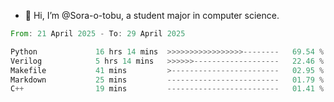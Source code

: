 - 👋 Hi, I’m @Sora-o-tobu, a student major in computer science.

<!--START_SECTION:waka-->

```rust
From: 21 April 2025 - To: 29 April 2025

Python             16 hrs 14 mins  >>>>>>>>>>>>>>>>>--------   69.54 %
Verilog            5 hrs 14 mins   >>>>>>-------------------   22.46 %
Makefile           41 mins         >------------------------   02.95 %
Markdown           25 mins         -------------------------   01.79 %
C++                19 mins         -------------------------   01.41 %
```

<!--END_SECTION:waka-->

<!---
<img align='center' src='https://raw.githubusercontent.com/Sora-o-tobu/Sora-o-tobu/main/OneLastSora.png' width='410px'>
--->
<!---
Sora-o-tobu/Sora-o-tobu is a ✨ special ✨ repository because its `README.md` (this file) appears on your GitHub profile.
You can click the Preview link to take a look at your changes.
--->
